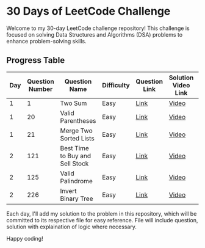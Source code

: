 # 30 Days of LeetCode Challenge

Welcome to my 30-day LeetCode challenge repository! This challenge is focused on solving Data Structures and Algorithms (DSA) problems to enhance problem-solving skills.

## Progress Table

| Day | Question Number | Question Name             | Difficulty | Question Link                                             | Solution Video Link                           | Solution File Link                                |
|-----|-----------------|---------------------------|------------|-----------------------------------------------------------|-----------------------------------------------|---------------------------------------------------|
| 1   | 1               | Two Sum                   | Easy       | [Link](https://leetcode.com/problems/two-sum/)            | [Video](https://youtu.be/KLlXCFG5TnA?si=IS2eXAR_ITymOdTL)                 |[Solution](https://github.com/ananas304/30-days-of-leetcode/blob/main/day-1%20Two%20Sum.md) |
| 1   | 20              | Valid Parentheses         | Easy       | [Link](https://leetcode.com/problems/valid-parentheses/)  | [Video](https://youtu.be/WTzjTskDFMg?si=Y-KU_PD0jE1qiObq)             |[Solution](https://github.com/ananas304/30-days-of-leetcode/blob/main/day-1%20Valid%20Parentheses.md) |
| 1   | 21              | Merge Two Sorted Lists    | Easy       | [Link](https://leetcode.com/problems/merge-two-sorted-lists/) | [Video](https://youtu.be/WTzjTskDFMg?si=Y-KU_PD0jE1qiObq)             |[Solution](https://github.com/ananas304/30-days-of-leetcode/blob/main/day-1%20Merge%20Two%20Sorted%20Lists.md) |
| 2   | 121             | Best Time to Buy and Sell Stock | Easy | [Link](https://leetcode.com/problems/best-time-to-buy-and-sell-stock/) | [Video](https://youtu.be/1pkOgXD63yU?si=sdOAz0t_M64V2m8X) | [Solution](https://github.com/ananas304/30-days-of-leetcode/blob/main/day-2%20Best%20Time%20to%20Buy%20and%20Sell%20Stock.md)   |
| 2   | 125              | Valid Palindrome | Easy | [Link](https://leetcode.com/problems/valid-palindrome/) |[Video](https://youtu.be/jJXJ16kPFWg?si=1RouQhWPd24gJ-Fa) | [Solution](https://github.com/ananas304/30-days-of-leetcode/blob/main/day-2%20Valid%20Palindrome.md) |
| 2   | 226              | Invert Binary Tree | Easy | [Link](https://leetcode.com/problems/invert-binary-tree/) |[Video](https://youtu.be/OnSn2XEQ4MY?si=WO-bgPBijrraAXYn) | [Solution](https://github.com/ananas304/30-days-of-leetcode/blob/main/day-2%20Invert%20Binary%20Tree.md) |



Each day, I'll add my solution to the problem in this repository, which will be committed to its respective file for easy reference. File will include question, solution with explaination of logic where necessary.

Happy coding!
